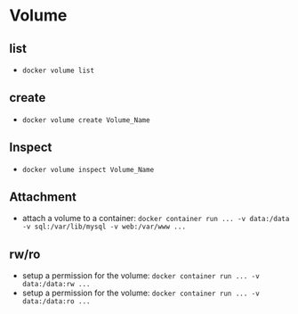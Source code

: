 # Volume
## list
- `docker volume list`

## create
- `docker volume create Volume_Name`

## Inspect
- `docker volume inspect Volume_Name`

## Attachment
- attach a volume to a container: `docker container run ... -v data:/data -v sql:/var/lib/mysql -v web:/var/www ...`

## rw/ro
- setup a permission for the volume: `docker container run ... -v data:/data:rw ...`
- setup a permission for the volume: `docker container run ... -v data:/data:ro ...`